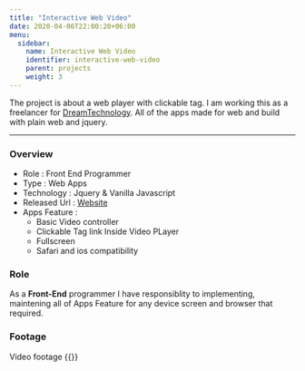 ```yaml
---
title: "Interactive Web Video"
date: 2020-04-06T22:00:20+06:00
menu:
  sidebar:
    name: Interactive Web Video
    identifier: interactive-web-video
    parent: projects
    weight: 3
---
```


The project is about a web player with clickable tag.
I am working this as a freelancer for [DreamTechnology]("http://dreamtechnology.co.id/").
All of the apps made for web and build with plain web and jquery.

---
### Overview
- Role : Front End Programmer
- Type : Web Apps
- Technology : Jquery & Vanilla Javascript
- Released Url : [Website](https://sdm.kemdikbud.go.id/video-interaktif/)
- Apps Feature : 
  - Basic Video controller
  - Clickable Tag link Inside Video PLayer
  - Fullscreen
  - Safari and ios compatibility

### Role
As a **Front-End** programmer I have responsiblity to implementing, maintening all of Apps Feature for any device screen and browser that required.


### Footage
Video footage
{{<youtube v-rJpBhGgVU>}}